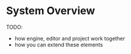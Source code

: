 # System Overview

TODO:

- how engine, editor and project work together
- how you can extend these elements
